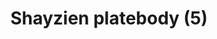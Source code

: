 ---
layout: item
title: Shayzien platebody (5)
item-id: 13381
datatable: true
id: 13381
name: "Shayzien platebody (5)"
members: true
lowalch: 32
highalch: 48
examine: "Dress like a tier 5 Shayzien soldier."
monsters:
  - id: 6913
    name: "Soldier (tier 5)"
    members: true
    combat_level: 99
    wiki_url: "https://oldschool.runescape.wiki/w/Soldier_(tier_5)"
    drops:
      - quantity: "1"
        rarity: 1
    image: ""
---